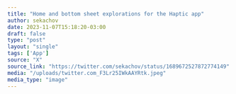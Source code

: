 ```yaml
---
title: "Home and bottom sheet explorations for the Haptic app"
author: sekachov
date: 2023-11-07T15:18:20-03:00
draft: false
type: "post"
layout: "single"
tags: ['App']
source: "X"
source_link: "https://twitter.com/sekachov/status/1689672527872774149"
media: "/uploads/twitter.com_F3Lr25IWkAAYRtk.jpeg"
media_type: "image"
---
```


